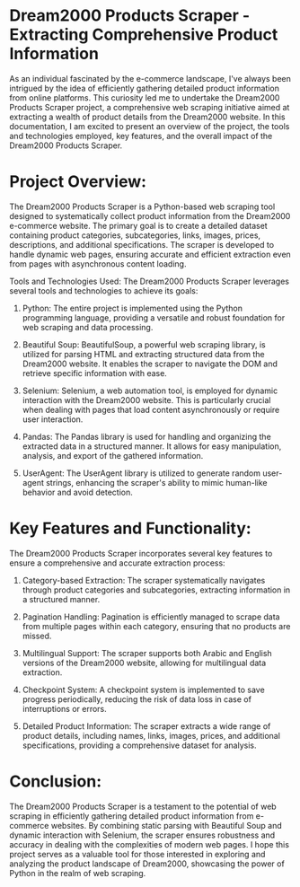 # Dream2000 Products Scraper - Extracting Comprehensive Product Information
As an individual fascinated by the e-commerce landscape, I've always been intrigued by the idea of efficiently gathering detailed product information from online platforms. This curiosity led me to undertake the Dream2000 Products Scraper project, a comprehensive web scraping initiative aimed at extracting a wealth of product details from the Dream2000 website. In this documentation, I am excited to present an overview of the project, the tools and technologies employed, key features, and the overall impact of the Dream2000 Products Scraper.

# **Project Overview:**
The Dream2000 Products Scraper is a Python-based web scraping tool designed to systematically collect product information from the Dream2000 e-commerce website. The primary goal is to create a detailed dataset containing product categories, subcategories, links, images, prices, descriptions, and additional specifications. The scraper is developed to handle dynamic web pages, ensuring accurate and efficient extraction even from pages with asynchronous content loading.

Tools and Technologies Used:
The Dream2000 Products Scraper leverages several tools and technologies to achieve its goals:

1. Python: The entire project is implemented using the Python programming language, providing a versatile and robust foundation for web scraping and data processing.

2. Beautiful Soup: BeautifulSoup, a powerful web scraping library, is utilized for parsing HTML and extracting structured data from the Dream2000 website. It enables the scraper to navigate the DOM and retrieve specific information with ease.

3. Selenium: Selenium, a web automation tool, is employed for dynamic interaction with the Dream2000 website. This is particularly crucial when dealing with pages that load content asynchronously or require user interaction.

4. Pandas: The Pandas library is used for handling and organizing the extracted data in a structured manner. It allows for easy manipulation, analysis, and export of the gathered information.

5. UserAgent: The UserAgent library is utilized to generate random user-agent strings, enhancing the scraper's ability to mimic human-like behavior and avoid detection.

# **Key Features and Functionality**:
The Dream2000 Products Scraper incorporates several key features to ensure a comprehensive and accurate extraction process:

1. Category-based Extraction: The scraper systematically navigates through product categories and subcategories, extracting information in a structured manner.
   
2. Pagination Handling: Pagination is efficiently managed to scrape data from multiple pages within each category, ensuring that no products are missed.

3. Multilingual Support: The scraper supports both Arabic and English versions of the Dream2000 website, allowing for multilingual data extraction.

4. Checkpoint System: A checkpoint system is implemented to save progress periodically, reducing the risk of data loss in case of interruptions or errors.

5. Detailed Product Information: The scraper extracts a wide range of product details, including names, links, images, prices, and additional specifications, providing a comprehensive dataset for analysis.

# **Conclusion:**
The Dream2000 Products Scraper is a testament to the potential of web scraping in efficiently gathering detailed product information from e-commerce websites. By combining static parsing with Beautiful Soup and dynamic interaction with Selenium, the scraper ensures robustness and accuracy in dealing with the complexities of modern web pages. I hope this project serves as a valuable tool for those interested in exploring and analyzing the product landscape of Dream2000, showcasing the power of Python in the realm of web scraping.
